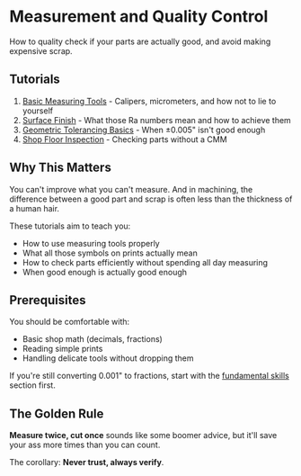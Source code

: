 # Measurement and Quality Control

How to quality check if your parts are actually good, and avoid making
expensive scrap.

## Tutorials

1. [Basic Measuring Tools](./basic_measuring_tools.md) - Calipers,
   micrometers, and how not to lie to yourself
2. [Surface Finish](./surface_finish.md) - What those Ra numbers mean and
   how to achieve them
3. [Geometric Tolerancing Basics](./gdt_basics.md) - When ±0.005" isn't
   good enough
4. [Shop Floor Inspection](./shop_floor_inspection.md) - Checking parts
   without a CMM

## Why This Matters

You can't improve what you can't measure. And in machining, the
difference between a good part and scrap is often less than the thickness
of a human hair.

These tutorials aim to teach you:

- How to use measuring tools properly
- What all those symbols on prints actually mean
- How to check parts efficiently without spending all day measuring
- When good enough is actually good enough

## Prerequisites

You should be comfortable with:

- Basic shop math (decimals, fractions)
- Reading simple prints
- Handling delicate tools without dropping them

If you're still converting 0.001" to fractions, start with the
[fundamental skills](../fundamental_skills/) section first.

## The Golden Rule

**Measure twice, cut once** sounds like some boomer advice, but it'll save
your ass more times than you can count.

The corollary: **Never trust, always verify**.
